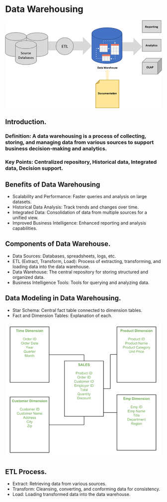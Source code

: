 # Data Warehousing



![intor](/data_warehouse_database_documentation.png)

## Introduction.

### Definition: A data warehousing is a process of collecting, storing, and managing data from various sources to support business decision-making and analytics.

### Key Points: Centralized repository, Historical data, Integrated data, Decision support.

## Benefits of Data Warehousing

- Scalability and Performance: Faster queries and analysis on large datasets.
- Historical Data Analysis: Track trends and changes over time.
- Integrated Data: Consolidation of data from multiple sources for a unified view.
- Improved Business Intelligence: Enhanced reporting and analysis capabilities.

## Components of Data Warehouse.

- Data Sources: Databases, spreadsheets, logs, etc.
- ETL (Extract, Transform, Load): Process of extracting, transforming, and loading data into the data warehouse.
- Data Warehouse: The central repository for storing structured and organized data.
- Business Intelligence Tools: Tools for querying and analyzing data.


## Data Modeling in Data Warehousing.

- Star Schema: Central fact table connected to dimension tables.
- Fact and Dimension Tables: Explanation of each.

![d](Untitled-drawing-3-2.png)

## ETL Process.

- Extract: Retrieving data from various sources.
- Transform: Cleansing, converting, and conforming data for consistency.
- Load: Loading transformed data into the data warehouse.


